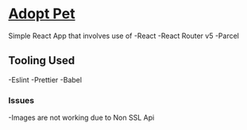 # [Adopt Pet](https://adoptreact.netlify.app/)

Simple React App that involves use of
-React
-React Router v5
-Parcel

## Tooling Used

-Eslint
-Prettier
-Babel

### Issues

-Images are not working due to Non SSL Api
